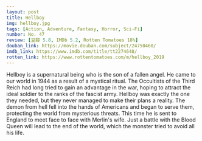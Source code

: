 ```yaml
---
layout: post 
title: Hellboy
img: hellboy.jpg
tags: [Action, Adventure, Fantasy, Horror, Sci-Fi]
number: No. 47
review: [豆瓣 5.8, IMDb 5.2, Rotten Tomatoes 18%]
douban_link: https://movie.douban.com/subject/24750460/
imdb_link: https://www.imdb.com/title/tt2274648/
rotten_link: https://www.rottentomatoes.com/m/hellboy_2019
---
```


Hellboy is a supernatural being who is the son of a fallen angel. He came to our world in 1944 as a result of a mystical ritual. The Occultists of the Third Reich had long tried to gain an advantage in the war, hoping to attract the ideal soldier to the ranks of the fascist army. Hellboy was exactly the one they needed, but they never managed to make their plans a reality. The demon from hell fell into the hands of Americans and began to serve them, protecting the world from mysterious threats. This time he is sent to England to meet face to face with Merlin's wife. Just a battle with the Blood Queen will lead to the end of the world, which the monster tried to avoid all his life.